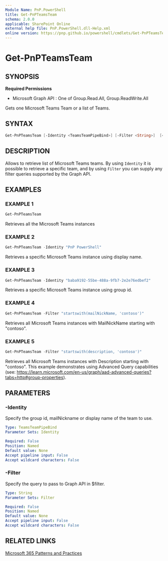 ```yaml
---
Module Name: PnP.PowerShell
title: Get-PnPTeamsTeam
schema: 2.0.0
applicable: SharePoint Online
external help file: PnP.PowerShell.dll-Help.xml
online version: https://pnp.github.io/powershell/cmdlets/Get-PnPTeamsTeam.html
---
```

 
# Get-PnPTeamsTeam

## SYNOPSIS

**Required Permissions**

  * Microsoft Graph API : One of Group.Read.All, Group.ReadWrite.All

Gets one Microsoft Teams Team or a list of Teams.

## SYNTAX

```powershell
Get-PnPTeamsTeam [-Identity <TeamsTeamPipeBind>] [-Filter <String>]  [<CommonParameters>]
```

## DESCRIPTION

Allows to retrieve list of Microsoft Teams teams. By using `Identity` it is possible to retrieve a specific team, and by using `Filter` you can supply any filter queries supported by the Graph API.

## EXAMPLES

### EXAMPLE 1
```powershell
Get-PnPTeamsTeam
```

Retrieves all the Microsoft Teams instances

### EXAMPLE 2
```powershell
Get-PnPTeamsTeam -Identity "PnP PowerShell"
```

Retrieves a specific Microsoft Teams instance using display name.

### EXAMPLE 3
```powershell
Get-PnPTeamsTeam -Identity "baba9192-55be-488a-9fb7-2e2e76edbef2"
```

Retrieves a specific Microsoft Teams instance using group id.

### EXAMPLE 4
```powershell
Get-PnPTeamsTeam -Filter "startswith(mailNickName, 'contoso')"
```

Retrieves all Microsoft Teams instances with MailNickName starting with "contoso". 

### EXAMPLE 5
```powershell
Get-PnPTeamsTeam -Filter "startswith(description, 'contoso')"
```

Retrieves all Microsoft Teams instances with Description starting with "contoso". This example demonstrates using Advanced Query capabilities (see: https://learn.microsoft.com/en-us/graph/aad-advanced-queries?tabs=http#group-properties).

## PARAMETERS

### -Identity
Specify the group id, mailNickname or display name of the team to use.

```yaml
Type: TeamsTeamPipeBind
Parameter Sets: Identity

Required: False
Position: Named
Default value: None
Accept pipeline input: False
Accept wildcard characters: False
```

### -Filter
Specify the query to pass to Graph API in $filter.

```yaml
Type: String
Parameter Sets: Filter

Required: False
Position: Named
Default value: None
Accept pipeline input: False
Accept wildcard characters: False
```


## RELATED LINKS

[Microsoft 365 Patterns and Practices](https://aka.ms/m365pnp)

